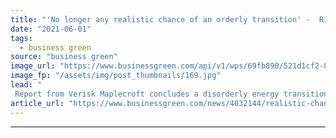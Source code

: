 ```yaml
---
title: "'No longer any realistic chance of an orderly transition' -  Risk experts urge investors to brace for turbulence"
date: "2021-06-01"
tags: 
  - business green
source: "business green"
image_url: "https://www.businessgreen.com/api/v1/wps/69fb890/521d1cf2-8897-4ae8-9104-9f54e82e2d14/4/iStock-520173584-185x114.jpg"
image_fp: "/assets/img/post_thumbnails/169.jpg"
lead: "
 Report from Verisk Maplecroft concludes a disorderly energy transition is 'all but inevitable' for G20 economies ..."
article_url: "https://www.businessgreen.com/news/4032144/realistic-chance-orderly-transition-risk-experts-urge-investors-brace-turbulence"
---
```


---
